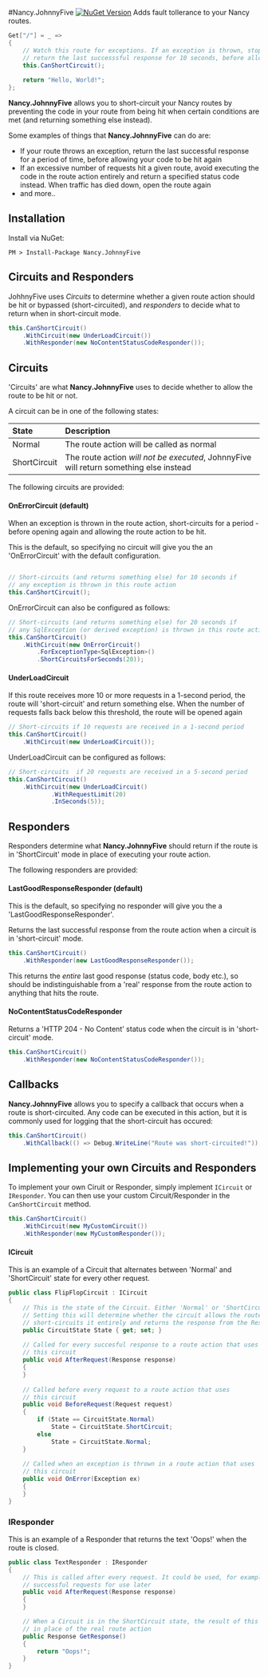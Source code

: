#Nancy.JohnnyFive [![NuGet Version](https://img.shields.io/nuget/v/Nancy.JohnnyFive.svg?style=flat)](https://www.nuget.org/packages/Nancy.JohnnyFive/)
Adds fault tollerance to your Nancy routes.

```csharp
Get["/"] = _ =>
{
    // Watch this route for exceptions. If an exception is thrown, stop the route action being called and 
    // return the last successsful response for 10 seconds, before allowing the route to be hit again
    this.CanShortCircuit();
    
    return "Hello, World!";
};
```

**Nancy.JohnnyFive** allows you to short-circuit your Nancy routes by preventing the code in your route from being hit when certain conditions are met (and returning something else instead).

Some examples of things that **Nancy.JohnnyFive** can do are:
- If your route throws an exception, return the last successful response for a period of time, before allowing your code to be hit again
- If an excessive number of requests hit a given route, avoid executing the code in the route action entirely and return a specified status code instead. When traffic has died down, open the route again
- and more..
  
  
## Installation

Install via NuGet:

```
PM > Install-Package Nancy.JohnnyFive
```

## Circuits and Responders

JohhnyFive uses *Circuits* to determine whether a given route action should be hit or bypassed (short-circuited), and *responders* to decide what to return when in short-circuit mode. 

```csharp
this.CanShortCircuit()
    .WithCircuit(new UnderLoadCircuit())
    .WithResponder(new NoContentStatusCodeResponder());
```

## Circuits

'Circuits' are what **Nancy.JohnnyFive** uses to decide whether to allow the route to be hit or not.

A circuit can be in one of the following states:

| State         |  Description                                                                                  |   
| :------------ |:----------------------------------------------------------------------------------------------|
| Normal        | The route action will be called as normal                                                     |
| ShortCircuit  | The route action *will not be executed*, JohnnyFive will return something else instead       |

The following circuits are provided:

#### OnErrorCircuit (default)

When an exception is thrown in the route action, short-circuits for a period - before opening again and allowing the route action to be hit.

This is the default, so specifying no circuit will give you the an 'OnErrorCircuit' with the default configuration.

```csharp

// Short-circuits (and returns something else) for 10 seconds if
// any exception is thrown in this route action
this.CanShortCircuit();
```

OnErrorCircuit can also be configured as follows:

```csharp
// Short-circuits (and returns something else) for 20 seconds if
// any SqlException (or derived exception) is thrown in this route action
this.CanShortCircuit()
    .WithCircuit(new OnErrorCircuit()
        .ForExceptionType<SqlException>() 
        .ShortCircuitsForSeconds(20));
```

#### UnderLoadCircuit

If this route receives more 10 or more requests in a 1-second period, the route will 'short-circuit' and return something else.
When the number of requests falls back below this threshold, the route will be opened again

```csharp
// Short-circuits if 10 requests are received in a 1-second period
this.CanShortCircuit()
    .WithCircuit(new UnderLoadCircuit());
```

UnderLoadCircuit can be configured as follows:

```csharp
// Short-circuits  if 20 requests are received in a 5-second period
this.CanShortCircuit()
    .WithCircuit(new UnderLoadCircuit()
            .WithRequestLimit(20)
            .InSeconds(5));
```

## Responders

Responders determine what **Nancy.JohnnyFive** should return if the route is in 'ShortCircuit' mode in place of executing your route action.

The following responders are provided:

#### LastGoodResponseResponder (default)

This is the default, so specifying no responder will give you the a 'LastGoodResponseResponder'.

Returns the last successful response from the route action when a circuit is in 'short-circuit' mode.

```csharp
this.CanShortCircuit()
    .WithResponder(new LastGoodResponseResponder());
```

This returns the *entire* last good response (status code, body etc.), so should be indistinguishable from a 'real' response from the route action to anything that hits the route.

#### NoContentStatusCodeResponder

Returns a 'HTTP 204 - No Content' status code when the circuit is in 'short-circuit' mode.

```csharp
this.CanShortCircuit()
    .WithResponder(new NoContentStatusCodeResponder());
```

## Callbacks

**Nancy.JohnnyFive** allows you to specify a callback that occurs when a route is short-circuited. Any code can be executed in this action, but it is commonly used for logging that the short-circuit has occured:

```csharp
this.CanShortCircuit()
    .WithCallback(() => Debug.WriteLine("Route was short-circuited!"));
```


## Implementing your own Circuits and Responders

To implement your own Ciruit or Responder, simply implement ``ICircuit`` or ``IResponder``. You can then use your custom Circuit/Responder in the ``CanShortCircuit`` method.

```csharp
this.CanShortCircuit()
    .WithCircuit(new MyCustomCircuit())
    .WithResponder(new MyCustomResponder());
```

#### ICircuit

This is an example of a Circuit that alternates between 'Normal' and 'ShortCircuit' state for every other request.

```csharp
public class FlipFlopCircuit : ICircuit
{
    // This is the state of the Circuit. Either 'Normal' or 'ShortCircuit'.
    // Setting this will determine whether the circuit allows the route action to be hit, or 
    // short-circuits it entirely and returns the response from the Responder
    public CircuitState State { get; set; }
    
    // Called for every succesful response to a route action that uses 
    // this circuit
    public void AfterRequest(Response response)
    {
    }
    
    // Called before every request to a route action that uses 
    // this circuit
    public void BeforeRequest(Request request)
    {
        if (State == CircuitState.Normal)
            State = CircuitState.ShortCircuit;
        else
            State = CircuitState.Normal;
    }
    
    // Called when an exception is thrown in a route action that uses 
    // this circuit
    public void OnError(Exception ex)
    {
    }
}
```

### IResponder

This is an example of a Responder that returns the text 'Oops!' when the route is closed.

```csharp
public class TextResponder : IResponder
{
    // This is called after every request. It could be used, for example, to save details of 
    // successful requests for use later
    public void AfterRequest(Response response)
    {   
    }

    // When a Circuit is in the ShortCircuit state, the result of this method is returned
    // in place of the real route action
    public Response GetResponse()
    {
        return "Oops!";
    }
}
```
    
